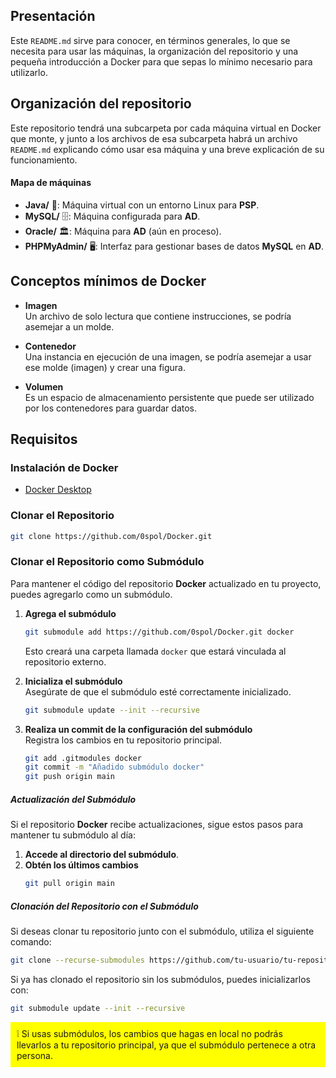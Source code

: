 ## Presentación

Este `README.md` sirve para conocer, en términos generales, lo que se necesita para usar las máquinas, la organización del repositorio y una pequeña introducción a Docker para que sepas lo mínimo necesario para utilizarlo.

## Organización del repositorio

Este repositorio tendrá una subcarpeta por cada máquina virtual en Docker que monte, y junto a los archivos de esa subcarpeta habrá un archivo `README.md` explicando cómo usar esa máquina y una breve explicación de su funcionamiento.

#### Mapa de máquinas 

- **Java/** 🐧: Máquina virtual con un entorno Linux para **PSP**.
- **MySQL/** 🗄️: Máquina configurada para **AD**.
- **Oracle/** 🏛️: Máquina para **AD** (aún en proceso).
- **PHPMyAdmin/** 🖥️: Interfaz para gestionar bases de datos **MySQL** en **AD**.

## Conceptos mínimos de Docker

- **Imagen**  
  Un archivo de solo lectura que contiene instrucciones, se podría asemejar a un molde.

- **Contenedor**  
  Una instancia en ejecución de una imagen, se podría asemejar a usar ese molde (imagen) y crear una figura.

- **Volumen**  
  Es un espacio de almacenamiento persistente que puede ser utilizado por los contenedores para guardar datos.

## Requisitos

### Instalación de Docker 

- [Docker Desktop](https://www.docker.com/get-started)

### Clonar el Repositorio

```bash
git clone https://github.com/0spol/Docker.git
```

### Clonar el Repositorio como Submódulo

Para mantener el código del repositorio **Docker** actualizado en tu proyecto, puedes agregarlo como un submódulo.

1. **Agrega el submódulo**
   ```bash
   git submodule add https://github.com/0spol/Docker.git docker
   ```
   Esto creará una carpeta llamada `docker` que estará vinculada al repositorio externo.

2. **Inicializa el submódulo**  
   Asegúrate de que el submódulo esté correctamente inicializado.
   ```bash
   git submodule update --init --recursive
   ```

3. **Realiza un commit de la configuración del submódulo**  
   Registra los cambios en tu repositorio principal.
   ```bash
   git add .gitmodules docker
   git commit -m "Añadido submódulo docker"
   git push origin main
   ```

##### Actualización del Submódulo

Si el repositorio **Docker** recibe actualizaciones, sigue estos pasos para mantener tu submódulo al día:

1. **Accede al directorio del submódulo**.
2. **Obtén los últimos cambios**
   ```bash
   git pull origin main
   ```

##### Clonación del Repositorio con el Submódulo

Si deseas clonar tu repositorio junto con el submódulo, utiliza el siguiente comando:
```bash
git clone --recurse-submodules https://github.com/tu-usuario/tu-repositorio.git
```

Si ya has clonado el repositorio sin los submódulos, puedes inicializarlos con:
```bash
git submodule update --init --recursive
```
<div style="background-color: yellow; padding: 10px;">
❕ Si usas submódulos, los cambios que hagas en local no podrás llevarlos a tu repositorio principal, ya que el submódulo pertenece a otra persona.
</div>